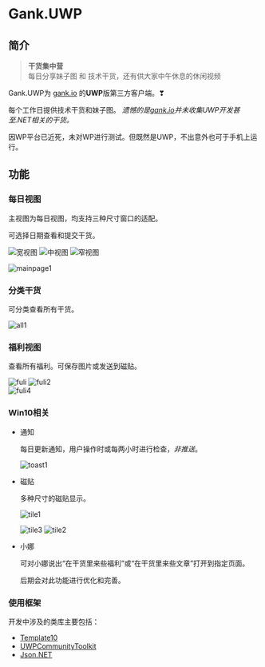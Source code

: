 # Gank.UWP

## 简介


> **干货集中营**  
> 每日分享妹子图 和 技术干货，还有供大家中午休息的休闲视频

Gank.UWP为 [gank.io](http://gank.io/) 的**UWP**版第三方客户端。❣  

每个工作日提供技术干货和妹子图。
*遗憾的是[gank.io](http://gank.io/)并未收集UWP开发甚至.NET相关的干货。*

因WP平台已近死，未对WP进行测试。但既然是UWP，不出意外也可于手机上运行。  

## 功能

### 每日视图

 主视图为每日视图，均支持三种尺寸窗口的适配。 

 可选择日期查看和提交干货。

 ![宽视图](imgs/mainpage2.jpg)
 ![中视图](imgs/mainpage4.jpg)
 ![窄视图](imgs/mainpage3.jpg)

 ![mainpage1](imgs/mainpage1.jpg)

### 分类干货

 可分类查看所有干货。

 ![all1](imgs/all1.jpg)

### 福利视图

 查看所有福利。可保存图片或发送到磁贴。

 ![fuli](imgs/fuli.jpg)
 ![fuli2](imgs/fuli2.jpg)   
 ![fuli4](imgs/fuli4.jpg)

### Win10相关

- 通知

  每日更新通知，用户操作时或每两小时进行检查，*非推送*。

  ![toast1](imgs/toast1.jpg)


- 磁贴

  多种尺寸的磁贴显示。

  ![tile1](imgs/tile1.jpg) 

  ![tile3](imgs/tile3.jpg) ![tile2](imgs/tile2.jpg) 

- 小娜

  可对小娜说出“在干货里来些福利”或“在干货里来些文章”打开到指定页面。

  后期会对此功能进行优化和完善。

### 使用框架


开发中涉及的类库主要包括：
- [Template10](https://github.com/Windows-XAML/Template10)
- [UWPCommunityToolkit](https://github.com/Microsoft/UWPCommunityToolkit)
- [Json.NET](http://www.newtonsoft.com/json)

